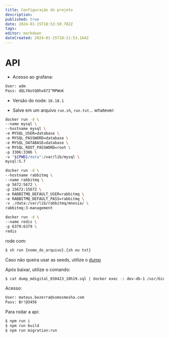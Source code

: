 ```yaml
---
title: Configuração do projeto
description: 
published: true
date: 2024-01-15T18:53:50.782Z
tags: 
editor: markdown
dateCreated: 2024-01-15T18:11:53.164Z
---
```


# API
- Acesso ao grafana:
```txt
User: adm
Pass: dQLY8otQ0hx87I^MPWoK
```

- Versão do node: `16.18.1`

- Salve em um arquivo `run.sh`, `run.txt`... whatever:
```sh
docker run -d \
--name mysql \
--hostname mysql \
-e MYSQL_USER=database \
-e MYSQL_PASSWORD=database \
-e MYSQL_DATABASE=database \
-e MYSQL_ROOT_PASSWORD=root \
-p 3306:3306 \
-v "${PWD}/data":/var/lib/mysql \
mysql:5.7

docker run -d \
--hostname rabbitmq \
--name rabbitmq \
-p 5672:5672 \
-p 15672:15672 \
-e RABBITMQ_DEFAULT_USER=rabbitmq \
-e RABBITMQ_DEFAULT_PASS=rabbitmq \
-v ./data:/var/lib/rabbitmq/mnesia/ \
rabbitmq:3-management

docker run -d \
--name redis \
-p 6379:6379 \
redis
```

rode com:

```sh
$ sh run {nome_do_arquivo}.{sh ou txt}
```

Caso não queira usar as seeds, utilize o [dump](https://drive.google.com/file/d/1hp2Nh6vdQEJQH0dzg6c8wgpzq-o1oQCe/view?pli=1)

Após baixar, utilize o comando:

```sh
$ cat dump_mdigital_030423_10h19.sql | docker exec -i dev-db-1 /usr/bin/mysql -u root --password=root maturidade_digital
```

Acesso:

```txt
User: mateus.bezerra@somosmesha.com
Pass: Br!@3456
```

Para rodar a api:
```sh
$ npm run i
$ npm run build
$ npm run migration:run
```

